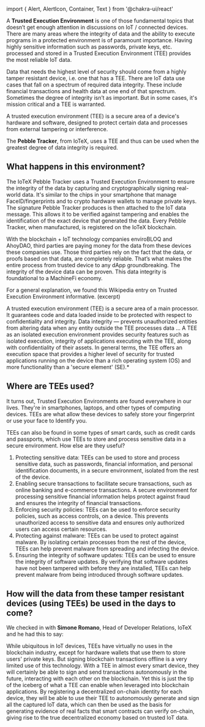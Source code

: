 import {
  Alert,
  AlertIcon,
  Container, 
  Text
} from '@chakra-ui/react'

A **Trusted Execution Environment** is one of those fundamental topics that doesn’t get enough attention in discussions on IoT / connected devices. There are many areas where the integrity of data and the ability to execute programs in a protected environment is of paramount importance. Having highly sensitive information such as passwords, private keys, etc. processed and stored in a Trusted Execution Environment (TEE) provides the most reliable IoT data. 

Data that needs the highest level of security should come from a highly tamper resistant device, i.e. one that has a TEE. There are IoT data use cases that fall on a spectrum of required data integrity. These include financial transactions and health data at one end of that sprectrum. Sometimes the degree of integrity isn’t as important. But in some cases, it's mission critical and a TEE is warranted.

<Alert status='info'>
    <AlertIcon />
   A trusted execution environment (TEE) is a secure area of a device's hardware and software, designed to protect certain data and processes from external tampering or interference.
</Alert>


The **Pebble Tracker**, from IoTeX, uses a TEE and thus can be used when the greatest degree of data integrity is required. 

## What happens in this environment?

The IoTeX Pebble Tracker uses a Trusted Execution Environment to ensure the integrity of the data by capturing and cryptographically signing real-world data. It's similar to the chips in your smartphone that manage FaceID/fingerprints and to crypto hardware wallets to manage private keys. The signature Pebble Tracker produces is then attached to the IoT data message. This allows it to be verified against tampering and enables the identification of the exact device that generated the data. Every Pebble Tracker, when manufactured, is registered on the IoTeX blockchain.

With the blockchain + IoT technology companies enviroBLOQ and AhoyDAO, third parties are paying money for the data from these devices these companies use. Those third parties rely on the fact that the data, or proofs based on that data, are completely reliable. That’s what makes the entire process from trusted device to any dApp groundbreaking. The integrity of the device data can be proven. This data integrity is foundational to a MachineFi economy.

For a general explanation, we found this Wikipedia entry on Trusted Execution Environment informative. (excerpt)

<Container>
  <Text as='i'>
A trusted execution environment (TEE) is a secure area of a main processor. It guarantees code and data loaded inside to be protected with respect to confidentiality and integrity. Data integrity — prevents unauthorized entities from altering data when any entity outside the TEE processes data ... A TEE as an isolated execution environment provides security features such as isolated execution, integrity of applications executing with the TEE, along with confidentiality of their assets. In general terms, the TEE offers an execution space that provides a higher level of security for trusted applications running on the device than a rich operating system (OS) and more functionality than a 'secure element' (SE).*
      </Text>
    </Container>

## Where are TEEs used?

It turns out, Trusted Execution Environments are found everywhere in our lives. They're in smartphones, laptops, and other types of computing devices. TEEs are what allow these devices to safely store your fingerprint or use your face to Identify you.

TEEs can also be found in some types of smart cards, such as credit cards and passports, which use TEEs to store and process sensitive data in a secure environment. How else are they useful?

1. Protecting sensitive data: TEEs can be used to store and process sensitive data, such as passwords, financial information, and personal identification documents, in a secure environment, isolated from the rest of the device.
2. Enabling secure transactions to facilitate secure transactions, such as online banking and e-commerce transactions. A secure environment for processing sensitive financial information helps protect against fraud and ensures the integrity of financial transactions.
3. Enforcing security policies: TEEs can be used to enforce security policies, such as access controls, on a device. This prevents unauthorized access to sensitive data and ensures only authorized users can access certain resources.
4. Protecting against malware: TEEs can be used to protect against malware. By isolating certain processes from the rest of the device, TEEs can help prevent malware from spreading and infecting the device.
5. Ensuring the integrity of software updates: TEEs can be used to ensure the integrity of software updates. By verifying that software updates have not been tampered with before they are installed, TEEs can help prevent malware from being introduced through software updates.


## How will the data from these tamper resistant devices (using TEEs) be used in the days to come?

We checked in with **Simone Romano**, Head of Developer Relations, IoTeX and he had this to say: 

<Container>
  <Text as='i'>
While ubiquitous in IoT devices, TEEs have virtually no uses in the blockchain industry, except for hardware wallets that use them to store users' private keys. But signing blockchain transactions offline is a very limited use of this technology. With a TEE in almost every smart device, they will certainly be able to sign and send transactions autonomously in the future, interacting with each other on the blockchain. Yet this is just the tip of the iceberg of what a TEE can enable when leveraged into blockchain applications. By registering a decentralized on-chain identity for each device, they will be able to use their TEE to autonomously generate and sign all the captured IoT data, which can then be used as the basis for generating evidence of real facts that smart contracts can verify on-chain, giving rise to the true decentralized economy based on trusted IoT data.
  </Text>
  </Container>
